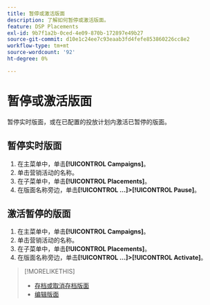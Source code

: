 ```yaml
---
title: 暂停或激活版面
description: 了解如何暂停或激活版面。
feature: DSP Placements
exl-id: 9b7f1a2b-0ced-4e09-870b-172897e49b27
source-git-commit: d10e1c24ee7c93eaab3fd4fefe853860226cc8e2
workflow-type: tm+mt
source-wordcount: '92'
ht-degree: 0%

---
```


# 暂停或激活版面

暂停实时版面，或在已配置的投放计划内激活已暂停的版面。

## 暂停实时版面

1. 在主菜单中，单击&#x200B;**[!UICONTROL Campaigns]**。
1. 单击营销活动的名称。
1. 在子菜单中，单击&#x200B;**[!UICONTROL Placements]**。
1. 在版面名称旁边，单击&#x200B;**[!UICONTROL ...]>[!UICONTROL Pause]**。

## 激活暂停的版面

1. 在主菜单中，单击&#x200B;**[!UICONTROL Campaigns]**。
1. 单击营销活动的名称。
1. 在子菜单中，单击&#x200B;**[!UICONTROL Placements]**。
1. 在版面名称旁边，单击&#x200B;**[!UICONTROL ...]>[!UICONTROL Activate]**。

>[!MORELIKETHIS]
>
>* [存档或取消存档版面](placement-archive-unarchive.md)
>* [编辑版面](placement-edit.md)

